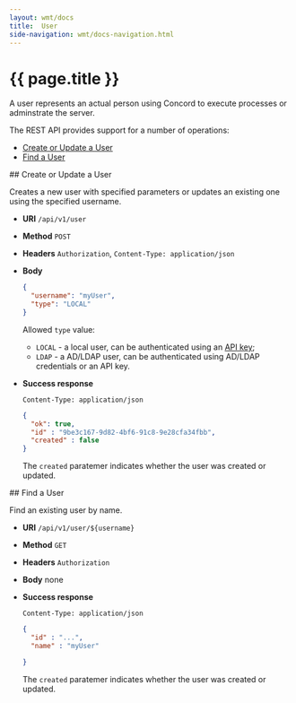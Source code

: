 ```yaml
---
layout: wmt/docs
title:  User
side-navigation: wmt/docs-navigation.html
---
```


# {{ page.title }}

A user represents an actual person using Concord to execute processes or
adminstrate the server.

The REST API provides support for a number of operations:

- [Create or Update a User](#create-user)
- [Find a User](#find-user)


<a name="create-user"/>
## Create or Update a User

Creates a new user with specified parameters or updates an existing one
using the specified username.

* **URI** `/api/v1/user`
* **Method** `POST`
* **Headers** `Authorization`, `Content-Type: application/json`
* **Body**
    ```json
    {
      "username": "myUser",
      "type": "LOCAL"
    }
    ```
    
    Allowed `type` value:
    - `LOCAL` - a local user, can be authenticated using an [API key](./apikey.html);
    - `LDAP` - a AD/LDAP user, can be authenticated using AD/LDAP credentials or an API key.
* **Success response**
    ```
    Content-Type: application/json
    ```

    ```json
    {
      "ok": true,
      "id" : "9be3c167-9d82-4bf6-91c8-9e28cfa34fbb",
      "created" : false
    }
    ```

    The `created` paratemer indicates whether the user was created or updated.

<a name="find-user"/>
## Find a User

Find an existing user by name.

* **URI** `/api/v1/user/${username}`
* **Method** `GET`
* **Headers** `Authorization`
* **Body**
    none
* **Success response**
    ```
    Content-Type: application/json
    ```

    ```json
    {
      "id" : "...",
      "name" : "myUser"

    }
    ```

    The `created` paratemer indicates whether the user was created or updated.

